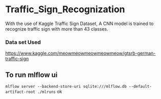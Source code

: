 # Traffic_Sign_Recognization
With the use of Kaggle Traffic Sign Dataset, A CNN model is trained to recognize traffic sign with more than 43 classes.

### Data set Used
https://www.kaggle.com/meowmeowmeowmeowmeow/gtsrb-german-traffic-sign

## To run mlflow ui
```mlflow server --backend-store-uri sqlite:///mlflow.db --default-artifact-root ./mlruns```
ok
